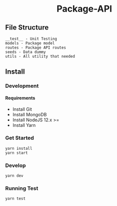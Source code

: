 <h1 align="center">
  <br>
  Package-API
  <br>
</h1>

## File Structure

    __test__ - Unit Testing
    models - Package model
    routes - Package API routes
    seeds - Data dummy
    utils - All utility that needed

## Install

### Development

#### Requirements

- Install Git
- Install MongoDB
- Install NodeJS 12.x >=
- Install Yarn

### Get Started

    yarn install
    yarn start
    
### Develop

    yarn dev

### Running Test
    
    yarn test
